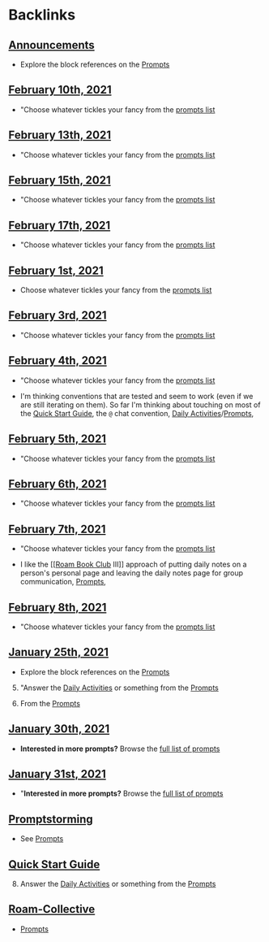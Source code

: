 
# Backlinks
## [Announcements](<Announcements.md>)
- Explore the block references on the [Prompts](<Prompts.md>)

## [February 10th, 2021](<February 10th, 2021.md>)
- "Choose whatever tickles your fancy from the [prompts list]([Prompts](<Prompts.md>))

## [February 13th, 2021](<February 13th, 2021.md>)
- "Choose whatever tickles your fancy from the [prompts list]([Prompts](<Prompts.md>))

## [February 15th, 2021](<February 15th, 2021.md>)
- "Choose whatever tickles your fancy from the [prompts list]([Prompts](<Prompts.md>))

## [February 17th, 2021](<February 17th, 2021.md>)
- "Choose whatever tickles your fancy from the [prompts list]([Prompts](<Prompts.md>))

## [February 1st, 2021](<February 1st, 2021.md>)
- Choose whatever tickles your fancy from the [prompts list]([Prompts](<Prompts.md>))

## [February 3rd, 2021](<February 3rd, 2021.md>)
- "Choose whatever tickles your fancy from the [prompts list]([Prompts](<Prompts.md>))

## [February 4th, 2021](<February 4th, 2021.md>)
- "Choose whatever tickles your fancy from the [prompts list]([Prompts](<Prompts.md>))

- I'm thinking conventions that are tested and seem to work (even if we are still iterating on them). So far I'm thinking about touching on most of the [Quick Start Guide](<Quick Start Guide.md>), the `@` chat convention, [Daily Activities](<Daily Activities.md>)/[Prompts](<Prompts.md>),

## [February 5th, 2021](<February 5th, 2021.md>)
- "Choose whatever tickles your fancy from the [prompts list]([Prompts](<Prompts.md>))

## [February 6th, 2021](<February 6th, 2021.md>)
- "Choose whatever tickles your fancy from the [prompts list]([Prompts](<Prompts.md>))

## [February 7th, 2021](<February 7th, 2021.md>)
- "Choose whatever tickles your fancy from the [prompts list]([Prompts](<Prompts.md>))

- I like the [[[Roam Book Club](<[[Roam Book Club.md>) III]] approach of putting daily notes on a person's personal page and leaving the daily notes page for group communication, [Prompts](<Prompts.md>),

## [February 8th, 2021](<February 8th, 2021.md>)
- "Choose whatever tickles your fancy from the [prompts list]([Prompts](<Prompts.md>))

## [January 25th, 2021](<January 25th, 2021.md>)
- Explore the block references on the [Prompts](<Prompts.md>)

5. "Answer the [Daily Activities](<Daily Activities.md>) or something from the [Prompts](<Prompts.md>)

1. From the [Prompts](<Prompts.md>)

## [January 30th, 2021](<January 30th, 2021.md>)
- __Interested in more prompts?__ Browse the [full list of prompts]([Prompts](<Prompts.md>))

## [January 31st, 2021](<January 31st, 2021.md>)
- "__Interested in more prompts?__ Browse the [full list of prompts]([Prompts](<Prompts.md>))

## [Promptstorming](<Promptstorming.md>)
- See [Prompts](<Prompts.md>)

## [Quick Start Guide](<Quick Start Guide.md>)
8. Answer the [Daily Activities](<Daily Activities.md>) or something from the [Prompts](<Prompts.md>)

## [Roam-Collective](<Roam-Collective.md>)
- [Prompts](<Prompts.md>)

